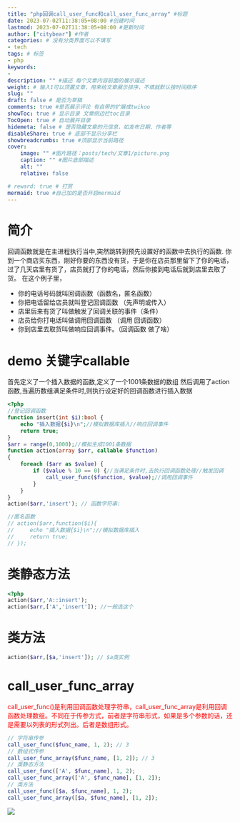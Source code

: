 ```yaml
---
title: "php回调call_user_func和call_user_func_array" #标题
date: 2023-07-02T11:38:05+08:00 #创建时间
lastmod: 2023-07-02T11:38:05+08:00 #更新时间
author: ["citybear"] #作者
categories: # 没有分类界面可以不填写
- tech
tags: # 标签
- php
keywords: 
- 
description: "" #描述 每个文章内容前面的展示描述
weight: # 输入1可以顶置文章，用来给文章展示排序，不填就默认按时间排序
slug: ""
draft: false # 是否为草稿
comments: true #是否展示评论 有自带的扩展成twikoo
showToc: true # 显示目录 文章侧边栏toc目录
TocOpen: true # 自动展开目录
hidemeta: false # 是否隐藏文章的元信息，如发布日期、作者等
disableShare: true # 底部不显示分享栏
showbreadcrumbs: true #顶部显示当前路径
cover:
    image: "" #图片路径：posts/tech/文章1/picture.png
    caption: "" #图片底部描述
    alt: ""
    relative: false

# reward: true # 打赏
mermaid: true #自己加的是否开启mermaid
---
```


# 简介
回调函数就是在主进程执行当中,突然跳转到预先设置好的函数中去执行的函数.
你到一个商店买东西，刚好你要的东西没有货，于是你在店员那里留下了你的电话，过了几天店里有货了，店员就打了你的电话，然后你接到电话后就到店里去取了货。
在这个例子里，
- 你的电话号码就叫回调函数（函数名，匿名函数）
- 你把电话留给店员就叫登记回调函数 （先声明或传入）
- 店里后来有货了叫做触发了回调关联的事件（条件）
- 店员给你打电话叫做调用回调函数 （调用 回调函数）
- 你到店里去取货叫做响应回调事件。（回调函数  做了啥）

# demo 关键字callable 
首先定义了一个插入数据的函数,定义了一个1001条数据的数组 然后调用了action函数,当遍历数组满足条件时,则执行设定好的回调函数进行插入数据
``` php
<?php
//登记回调函数
function insert(int $i):bool {
    echo "插入数据{$i}\n";//模拟数据库插入//响应回调事件
    return true;
}
$arr = range(0,1000);//模拟生成1001条数据
function action(array $arr, callable $function)
{
    foreach ($arr as $value) {
        if ($value % 10 == 0) {//当满足条件时,去执行回调函数处理//触发回调
            call_user_func($function, $value);//调用回调事件
        }
    }
}
action($arr,'insert'); // 函数字符串:

//匿名函数
// action($arr,function($i){
//     echo "插入数据{$i}\n";//模拟数据库插入
//     return true;
// });

```

# 类静态方法
``` php
<?php
action($arr,'A::insert');
action($arr,['A','insert']); //一般选这个
```
# 类方法
``` php
action($arr,[$a,'insert']); // $a类实例
```
# call_user_func_array
<font color="red">call_user_func()是利用回调函数处理字符串，call_user_func_array是利用回调函数处理数组。不同在于传参方式，前者是字符串形式，如果是多个参数的话，还是需要以列表的形式列出。后者是数组形式。</font>
``` php
// 字符串传参
call_user_func($func_name, 1, 2); // 3
// 数组式传参
call_user_func_array($func_name, [1, 2]); // 3
// 类静态方法
call_user_func(['A', $func_name], 1, 2);
call_user_func_array(['A', $func_name], [1, 2]);
// 类方法
call_user_func([$a, $func_name], 1, 2);
call_user_func_array([$a, $func_name], [1, 2]);
```
![](callback.jpg)